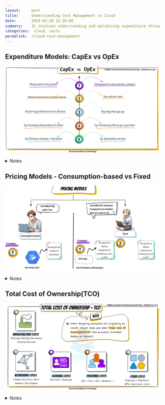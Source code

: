 ```yaml
---
layout:     post
title:      Understanding Cost Management in Cloud
date:       2024-01-29 15:26:00
summary:    It involves understanding and optimizing expenditure through models like CapEx and OpEx, evaluating pricing models like consumption-based or fixed, and calculating the Total Cost of Ownership.
categories:  cloud, costs
permalink:  /cloud-cost-management
---
```


## Expenditure Models: CapEx vs OpEx

![Image](/images/cloud-cost-management/CapEX-vs-OpEX_14-12-2023.gif "Expenditure Models: CapEx vs OpEx")

<details>
    <summary>Notes</summary>
    <ul>
        <li>● Capital Expenditure (CapEx): Money spent to buy assets (ex: infrastructure) </li>
        <li>&nbsp; &nbsp;🔹You need to spend money to maintain infrastructure over time! </li>
        <li>&nbsp; &nbsp;🔹You need a team to manage the infrastructure </li>
        <li>&nbsp; &nbsp;🔹Examples:</li>
        <li>&nbsp; &nbsp; &nbsp; &nbsp;🔸Deploying your own data center with physical servers</li>
        <li>&nbsp; &nbsp; &nbsp; &nbsp;🔸Purchasing Reservations On Cloud</li>
        <li>&nbsp; &nbsp; &nbsp; &nbsp;🔸Leasing Software For a Few Years</li>
        <li>● Operational Expenditure (OpEx): Money spent to use a service or a product </li>
        <li>&nbsp; &nbsp;🔹Zero upfront costs </li>
        <li>&nbsp; &nbsp;🔹You pay for services as you use them (Pay-as-you-go model)</li>
        <li>&nbsp; &nbsp;🔹Examples:</li>
        <li>&nbsp; &nbsp; &nbsp; &nbsp;🔸Provisioning VMs as you need them</li>
        <li>&nbsp; &nbsp; &nbsp; &nbsp;🔸Using Serverless FaaS and paying for invocations</li>
    </ul>
</details>


## Pricing Models - Consumption-based vs Fixed

![Image](/images/cloud-cost-management/Pricing-Models_15-12-2023.gif "Pricing Models - Consumption-based vs Fixed")

<details>
    <summary>Notes</summary>
    <ul>
        <li>● Consumption-based - You are billed only what you use </li>
        <li>&nbsp; &nbsp;🔹Example: Serverless FaaS - You pay for the number of invocations! </li>
        <li>● Fixed-price - You are billed for instances irrespective of whether they are used or not </li>
        <li>&nbsp; &nbsp;🔹Example: You provision a VM instance </li>
        <li>&nbsp; &nbsp; &nbsp; &nbsp;🔸You pay for its lifetime irrespective of whether you use it or NOT </li>
        <li>&nbsp; &nbsp;🔹Example: You provision a Kubernetes cluster </li>
        <li>&nbsp; &nbsp; &nbsp; &nbsp;🔸You are billed irrespective of whether you use it or not </li>
    </ul>
</details>


## Total Cost of Ownership(TCO)

![Image](/images/cloud-cost-management/Total-Cost-of-Ownership.gif "Total Cost of Ownership(TCO)")

<details>
    <summary>Notes</summary>
    <ul>
        <li>● Total Cost of Ownership(TCO) includes:  </li>
        <li>&nbsp; &nbsp;🔹Infrastructure Costs </li>
        <li>&nbsp; &nbsp; &nbsp; &nbsp;🔸Procuring Servers, Databases, Storage, Routers .. </li>
        <li>&nbsp; &nbsp; &nbsp; &nbsp;🔸Infrastructure maintenance costs </li>
        <li>&nbsp; &nbsp;🔹Licensing Costs (Software + Hardware)  </li>
        <li>&nbsp; &nbsp;🔹Networking Costs (Connection costs + Data Ingress + Data Egress)  </li>
        <li>&nbsp; &nbsp;🔹Personnel Costs (Dev + Test + Ops + Business + ..)  </li>
        <li>&nbsp; &nbsp;🔹Other Costs:  </li>
        <li>&nbsp; &nbsp; &nbsp; &nbsp;🔸Penalties for missed SLAs or Compliance needs </li>
        <li>&nbsp; &nbsp; &nbsp; &nbsp;🔸Third Party APIs </li>
        <li>&nbsp; &nbsp; &nbsp; &nbsp;🔸Electricity costs </li>
    </ul>
</details>



